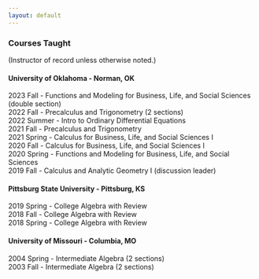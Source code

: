 ```yaml
---
layout: default
---
```


### Courses Taught

(Instructor of record unless otherwise noted.)

#### University of Oklahoma - Norman, OK

2023 Fall - Functions and Modeling for Business, Life, and Social Sciences (double section) <br/>
2022 Fall - Precalculus and Trigonometry (2 sections) <br/>
2022 Summer - Intro to Ordinary Differential Equations <br/>
2021 Fall - Precalculus and Trigonometry <br/>
2021 Spring - Calculus for Business, Life, and Social Sciences I <br/>
2020 Fall - Calculus for Business, Life, and Social Sciences I <br/>
2020 Spring - Functions and Modeling for Business, Life, and Social Sciences <br/>
2019 Fall - Calculus and Analytic Geometry I (discussion leader)

#### Pittsburg State University - Pittsburg, KS

2019 Spring - College Algebra with Review <br/>
2018 Fall - College Algebra with Review <br/>
2018 Spring - College Algebra with Review

#### University of Missouri - Columbia, MO

2004 Spring - Intermediate Algebra (2 sections) <br/>
2003 Fall - Intermediate Algebra (2 sections)

